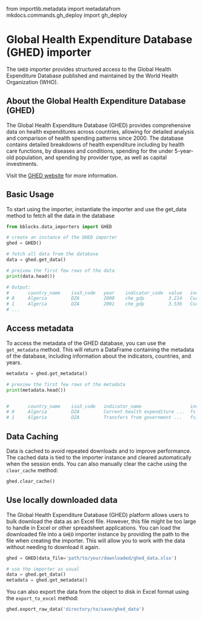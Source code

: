 from importlib.metadata import metadatafrom mkdocs.commands.gh_deploy import gh_deploy

# Global Health Expenditure Database (GHED) importer

The `GHED` importer provides structured access to the Global Health Expenditure Database published and maintained
by the World Health Organization (WHO). 

## About the Global Health Expenditure Database (GHED)


The Global Health Expenditure Database (GHED) provides comprehensive data on health expenditures across
countries, allowing for detailed analysis and comparison of health spending patterns since 2000. The database
contains detailed breakdowns of health expenditure including by health care functions, 
by diseases and conditions, spending for the under 5-year-old population, and spending by provider type, as well as
capital investments.

Visit the [GHED website](https://apps.who.int/nha/database) for more information.

## Basic Usage

To start using the importer, instantiate the importer and use the get_data method to fetch all the data in
the database

```py
from bblocks.data_importers import GHED

# create an instance of the GHED importer
ghed = GHED()

# fetch all data from the database
data = ghed.get_data()

# preivew the first few rows of the data
print(data.head())

# Output:
#       country_name	iso3_code	year	indicator_code	value	indicator_name	                unit	
# 0	    Algeria	        DZA	        2000	che_gdp	        3.214	Current Health Expenditure ...	Percentage	
# 1	    Algeria	        DZA	        2001	che_gdp	        3.536	Current Health Expenditure ...	Percentage	
# ...

```

## Access metadata

To access the metadata of the GHED database, you can use the `get_metadata` method. This will return a DataFrame
containing the metadata of the database, including information about the indicators, countries, and years.

```py
metadata = ghed.get_metadata()

# preview the first few rows of the metadata
print(metadata.head())


#	    country_name	iso3_code	indicator_name	                indicator_code	sources		                                data_type	                ....
# 0	    Algeria	        DZA	        Current health expenditure ... 	fs	            2019 - 2022: Sum of its components ...		2019 - 2022: Derived ...	                        
# 1	    Algeria	        DZA	        Transfers from government ...	fs1	            2000 - 2018: Calculated as the ...          2000 - 2018: Estimated...

```

## Data Caching

Data is cached to avoid repeated downloads and to improve performance. The cached data is tied to the importer
instance and cleared automatically when the session ends. You can also manually clear the cache
using the `clear_cache` method:

```py
ghed.clear_cache()
```

## Use locally downloaded data

The Global Health Expenditure Database (GHED) platform allows users to bulk download the data as an Excel file. However,
this file might be too large to handle in Excel or other spreadsheet applications. You can load the downloaded file
into a `GHED` importer instance by providing the path to the file when creating the importer. This will allow you
to work with the data without needing to download it again.

```py
ghed = GHED(data_file='path/to/your/downloaded/ghed_data.xlsx')

# use the importer as usual
data = ghed.get_data()
metadata = ghed.get_metadata()

```

You can also export the data from the object to disk in Excel format using the `export_to_excel` method:

```py
ghed.export_raw_data('directory/to/save/ghed_data')
```

